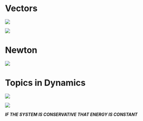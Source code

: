 # Vectors
![](https://i.imgur.com/PgmEvyt.png)

![](https://i.imgur.com/c9RPUJz.png)


# Newton
![](https://i.imgur.com/j78UpcV.png)


# Topics in Dynamics

![](https://i.imgur.com/oLF1QEI.png)

![](https://i.imgur.com/mtynked.png)

***IF THE SYSTEM IS CONSERVATIVE THAT ENERGY IS CONSTANT***


